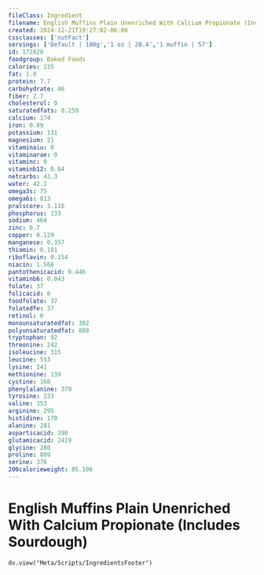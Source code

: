 ```yaml
---
fileClass: Ingredient
filename: English Muffins Plain Unenriched With Calcium Propionate (Includes Sourdough)
created: 2024-12-21T19:27:02-06:00
cssclasses: ['nutFact']
servings: ['Default | 100g','1 oz | 28.4','1 muffin | 57']
id: 172828
foodgroup: Baked Foods
calories: 235
fat: 1.8
protein: 7.7
carbohydrate: 46
fiber: 2.7
cholesterol: 0
saturatedfats: 0.259
calcium: 174
iron: 0.89
potassium: 131
magnesium: 21
vitaminaiu: 0
vitaminarae: 0
vitaminc: 0
vitaminb12: 0.04
netcarbs: 43.3
water: 42.1
omega3s: 75
omega6s: 813
pralscore: 3.116
phosphorus: 133
sodium: 464
zinc: 0.7
copper: 0.129
manganese: 0.357
thiamin: 0.181
riboflavin: 0.154
niacin: 1.566
pantothenicacid: 0.446
vitaminb6: 0.043
folate: 37
folicacid: 0
foodfolate: 37
folatedfe: 37
retinol: 0
monounsaturatedfat: 302
polyunsaturatedfat: 888
tryptophan: 92
threonine: 242
isoleucine: 315
leucine: 553
lysine: 241
methionine: 139
cystine: 160
phenylalanine: 379
tyrosine: 233
valine: 353
arginine: 295
histidine: 170
alanine: 281
asparticacid: 398
glutamicacid: 2419
glycine: 280
proline: 809
serine: 376
200calorieweight: 85.106
---
```


# English Muffins Plain Unenriched With Calcium Propionate (Includes Sourdough)

```dataviewjs
dv.view("Meta/Scripts/IngredientsFooter")
```